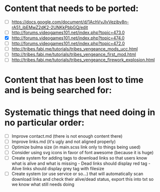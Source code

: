 
Content that needs to be ported:
================================

- [ ] https://docs.google.com/document/d/1AchVvJIvVeziby8n-rA51_ibEMwZ2dK2-2UNKkPbbGQ/edit
- [ ] http://forums.videogames101.net/index.php?topic=473.0
- [x] http://forums.videogames101.net/index.php?topic=474.0
- [ ] http://forums.videogames101.net/index.php?topic=472.0
- [ ] http://tribes.fabi.me/tutorials/tribes_vengeance_mods_ucc.html
- [ ] http://tribes.fabi.me/tutorials/tribes_vengeance_first_mod.html
- [ ] http://tribes.fabi.me/tutorials/tribes_vengeance_firework_explosion.html

Content that has been lost to time and is being searched for:
=============================================================

Systematic things that need doing in no particular order:
==============================================

- [ ] Improve contact.md (there is not enough content there)
- [ ] Improve links.md (it's ugly and not aligned properly)
- [ ] Optimize bulma size (in main.scss link only to things being used)
- [ ] Consider using svg icons in favor of font awesome (because it is huge)
- [ ] Create system for adding tags to download links so that users know what is alive and what is missing
      - Dead links should display red tag
      - Alive links should display grey tag with filesize
- [ ] Create system (or use service or so...) that will automatically scan download links and check their alive/dead status, export this into txt so we know what still needs doing
